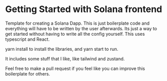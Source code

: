 # Getting Started with Solana frontend

Template for creating a Solana Dapp.
This is just boilerplate code and everything will have to be written by the user afterwards. Its just a way to get started without having to write all the config yourself.
This uses typescript and React.

yarn install to install the libraries, and yarn start to run.

It includes some stuff that I like, like tailwind and zustand.

Feel free to make a pull request if you feel like you can improve this boilerplate for others.
